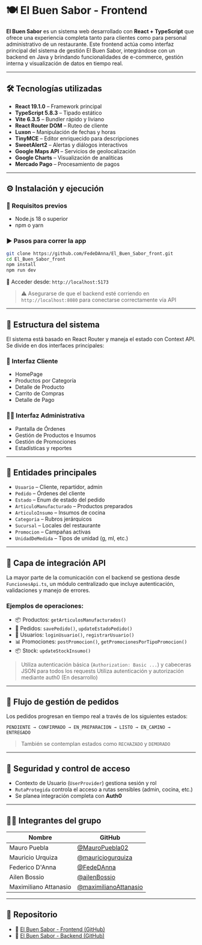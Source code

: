 # 🍽️ El Buen Sabor - Frontend 

**El Buen Sabor** es un sistema web desarrollado con **React + TypeScript** que ofrece una experiencia completa tanto para clientes como para personal administrativo de un restaurante. Este frontend actúa como interfaz principal del sistema de gestión El Buen Sabor, integrándose con un backend en Java y brindando funcionalidades de e-commerce, gestión interna y visualización de datos en tiempo real.

---

## 🛠️ Tecnologías utilizadas

- **React 19.1.0** – Framework principal
- **TypeScript 5.8.3** – Tipado estático
- **Vite 6.3.5** – Bundler rápido y liviano
- **React Router DOM** – Ruteo de cliente
- **Luxon** – Manipulación de fechas y horas
- **TinyMCE** – Editor enriquecido para descripciones
- **SweetAlert2** – Alertas y diálogos interactivos
- **Google Maps API** – Servicios de geolocalización
- **Google Charts** – Visualización de analíticas
- **Mercado Pago** – Procesamiento de pagos

---

## ⚙️ Instalación y ejecución

### 📌 Requisitos previos
- Node.js 18 o superior
- npm o yarn

### ▶️ Pasos para correr la app

```bash
git clone https://github.com/FedeDAnna/El_Buen_Sabor_front.git
cd El_Buen_Sabor_front
npm install
npm run dev
```

📍 Acceder desde: `http://localhost:5173`

> ⚠️ Asegurarse de que el backend esté corriendo en `http://localhost:8080` para conectarse correctamente vía API

---

## 🧩 Estructura del sistema 

El sistema está basado en React Router y maneja el estado con Context API. Se divide en dos interfaces principales:

### 👥 Interfaz Cliente
- HomePage
- Productos por Categoría
- Detalle de Producto
- Carrito de Compras
- Detalle de Pago

### 🧑‍💼 Interfaz Administrativa
- Pantalla de Órdenes
- Gestión de Productos e Insumos
- Gestión de Promociones
- Estadísticas y reportes

---

## 🧱 Entidades principales 

- `Usuario` – Cliente, repartidor, admin
- `Pedido` – Órdenes del cliente
- `Estado` – Enum de estado del pedido
- `ArticuloManufacturado` – Productos preparados
- `ArticuloInsumo` – Insumos de cocina
- `Categoria` – Rubros jerárquicos
- `Sucursal` – Locales del restaurante
- `Promocion` – Campañas activas
- `UnidadDeMedida` – Tipos de unidad (g, ml, etc.)

---

## 🔌 Capa de integración API 

La mayor parte de la comunicación con el backend se gestiona desde `FuncionesApi.ts`, un módulo centralizado que incluye autenticación, validaciones y manejo de errores.

### Ejemplos de operaciones:
- 📦 Productos: `getArticulosManufacturados()`
- 📑 Pedidos: `savePedido()`, `updateEstadoPedido()`
- 🧑 Usuarios: `loginUsuario()`, `registrarUsuario()`
- 📊 Promociones: `postPromocion()`, `getPromocionesPorTipoPromocion()`
- 📦 Stock: `updateStockInsumo()`

> Utiliza autenticación básica (`Authorization: Basic ...`) y cabeceras JSON para todos los requests
> Utiliza autenticación y autorización mediante auth0 (En desarrollo)

---

## 🔄 Flujo de gestión de pedidos

Los pedidos progresan en tiempo real a través de los siguientes estados:

```
PENDIENTE → CONFIRMADO → EN_PREPARACION → LISTO → EN_CAMINO → ENTREGADO
```

> También se contemplan estados como `RECHAZADO` y `DEMORADO`

---

## 🔐 Seguridad y control de acceso

- Contexto de Usuario (`UserProvider`) gestiona sesión y rol
- `RutaProtegida` controla el acceso a rutas sensibles (admin, cocina, etc.)
- Se planea integración completa con **Auth0**

---

## 👨‍💻 Integrantes del grupo 

| Nombre | GitHub |
|--------|--------|
| Mauro Puebla | [@MauroPuebla02](https://github.com/MauroPuebla02) |
| Mauricio Urquiza | [@mauriciogurquiza](https://github.com/mauriciogurquiza) |
| Federico D'Anna | [@FedeDAnna](https://github.com/FedeDAnna) |
| Ailen Bossio | [@ailenBossio](https://github.com/ailenBossio) |
| Maximiliano Attanasio | [@maximilianoAttanasio](https://github.com/maximilianoAttanasio) |

---

## 📎 Repositorio
- 🔗 [El Buen Sabor - Frontend (GitHub)](https://github.com/FedeDAnna/El_Buen_Sabor_front)
- 🔗 [El Buen Sabor - Backend (GitHub)](https://github.com/MauroPuebla02/El_Buen_Sabor)
